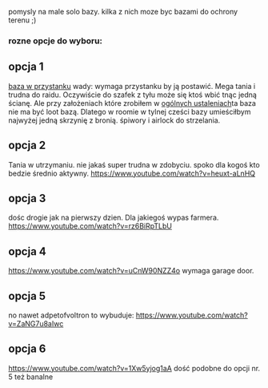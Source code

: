 pomysly na male solo bazy. kilka z nich moze byc bazami do ochrony terenu  ;)

### rozne opcje do wyboru:
## opcja 1
[baza w przystanku](https://www.youtube.com/watch?v=AJL1J94_7Xo&t=182s) 
wady: wymaga przystanku by ją postawić.
Mega tania i trudna do raidu. Oczywiście do szafek z tyłu może się ktoś wbić tnąc jedną ścianę. Ale przy założeniach które zrobiłem w [ogólnych ustaleniach](ogólne_ustalenia.md)ta baza nie ma być loot bazą. Dlatego w roomie w tylnej cześci bazy umieściłbym najwyżej jedną skrzynię z bronią. śpiwory i airlock do strzelania.

## opcja 2
Tania w utrzymaniu. nie jakaś super trudna w zdobyciu. spoko dla kogoś kto bedzie średnio aktywny. 
https://www.youtube.com/watch?v=heuxt-aLnHQ

## opcja 3
dośc drogie jak na pierwszy dzien. Dla jakiegoś wypas farmera.
https://www.youtube.com/watch?v=rz6BiRpTLbU

## opcja 4
https://www.youtube.com/watch?v=uCnW90NZZ4o
wymaga garage door. 

## opcja 5
no nawet adpetofvoltron to wybuduje: https://www.youtube.com/watch?v=ZaNG7u8aIwc

## opcja 6
https://www.youtube.com/watch?v=1Xw5yjog1aA dość podobne do opcji nr. 5 też banalne